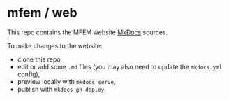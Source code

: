 # mfem / web

This repo contains the MFEM website [MkDocs](http://www.mkdocs.org/) sources. 

To make changes to the website:

- clone this repo,
- edit or add some ```.md``` files (you may also need to update the ```mkdocs.yml``` config),
- preview locally with ```mkdocs serve```,
- publish with ```mkdocs gh-deploy```.
